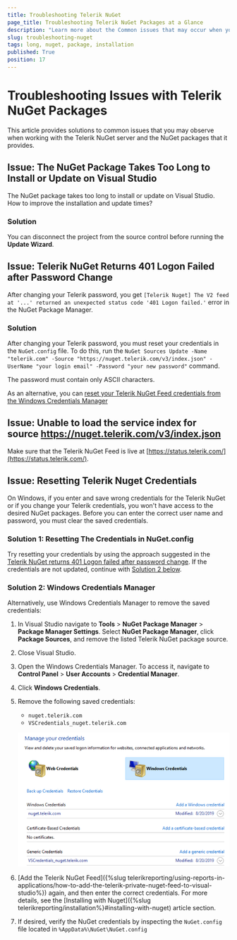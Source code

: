 ```yaml
---
title: Troubleshooting Telerik NuGet
page_title: Troubleshooting Telerik NuGet Packages at a Glance
description: "Learn more about the Common issues that may occur when you use the Telerik NuGet server to install Telerik Reporting packages."
slug: troubleshooting-nuget
tags: long, nuget, package, installation
published: True
position: 17
---
```


# Troubleshooting Issues with Telerik NuGet Packages

This article provides solutions to common issues that you may observe when working with the Telerik NuGet server and the NuGet packages that it provides.

## Issue: The NuGet Package Takes Too Long to Install or Update on Visual Studio

The NuGet package takes too long to install or update on Visual Studio. How to improve the installation and update times?

### Solution

You can disconnect the project from the source control before running the **Update Wizard**.

## Issue: Telerik NuGet Returns 401 Logon Failed after Password Change

After changing your Telerik password, you get `[Telerik Nuget] The V2 feed at '...' returned an unexpected status code '401 Logon failed.'` error in the NuGet Package Manager.

### Solution

After changing your Telerik password, you must reset your credentials in the `NuGet.config` file. To do this, run the `NuGet Sources Update -Name "telerik.com" -Source "https://nuget.telerik.com/v3/index.json" -UserName "your login email" -Password "your new password"` command.

The password must contain only ASCII characters.

As an alternative, you can [reset your Telerik NuGet Feed credentials from the Windows Credentials Manager](#solution-2-windows-credentials-manager)

## Issue: Unable to load the service index for source https://nuget.telerik.com/v3/index.json

Make sure that the Telerik NuGet Feed is live at [https://status.telerik.com/](https://status.telerik.com/).

## Issue: Resetting Telerik Nuget Credentials

On Windows, if you enter and save wrong credentials for the Telerik NuGet or if you change your Telerik credentials, you won't have access to the desired NuGet packages. Before you can enter the correct user name and password, you must clear the saved credentials.

### Solution 1: Resetting The Credentials in NuGet.config

Try resetting your credentials by using the approach suggested in the [Telerik NuGet returns 401 Logon failed after password change](#issue-telerik-nuget-returns-401-logon-failed-after-password-change). If the credentials are not updated, continue with [Solution 2 below](#solution-2-windows-credentials-manager).

### Solution 2: Windows Credentials Manager

Alternatively, use Windows Credentials Manager to remove the saved credentials:

1. In Visual Studio navigate to **Tools** > **NuGet Package Manager** > **Package Manager Settings**. Select **NuGet Package Manager**, click **Package Sources**, and remove the listed Telerik NuGet package source.
1. Close Visual Studio.
1. Open the Windows Credentials Manager. To access it, navigate to **Control Panel** > **User Accounts** > **Credential Manager**.
1. Click **Windows Credentials**.
1. Remove the following saved credentials:

	* `nuget.telerik.com`
	* `VSCredentials_nuget.telerik.com`	

	![Remove credentials from Windows Credential Manager](images/windows-credential-manager.png)

1. [Add the Telerik NuGet Feed]({%slug telerikreporting/using-reports-in-applications/how-to-add-the-telerik-private-nuget-feed-to-visual-studio%}) again, and then enter the correct credentials. For more details, see the [Installing with Nuget]({%slug telerikreporting/installation%}#installing-with-nuget) article section.
1. If desired, verify the NuGet credentials by inspecting the `NuGet.config` file located in `%AppData%\NuGet\NuGet.config`
